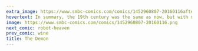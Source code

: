 ```yaml
---
extra_image: https://www.smbc-comics.com/comics/1452960807-20160116after.png
hovertext: In summary, the 19th century was the same as now, but with more cloaks.
image: https://www.smbc-comics.com/comics/1452960807-20160116.png
next_comic: robot-heaven
prev_comic: wine
title: The Demon
---
```


